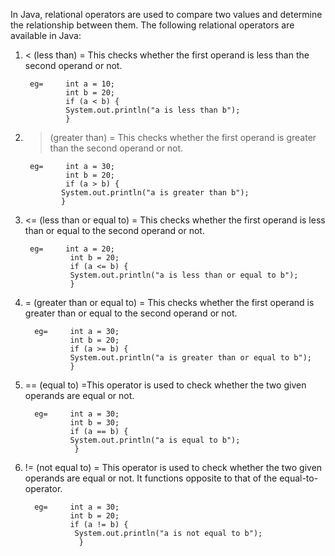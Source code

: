 In Java, relational operators are used to compare two values and determine the relationship between them. 
The following relational operators are available in Java:

1. < (less than) = This checks whether the first operand is less than the second operand or not.

        eg=     int a = 10;
                int b = 20;
                if (a < b) {
                System.out.println("a is less than b");
                }


2. > (greater than) = This checks whether the first operand is greater than the second operand or not.

        eg=     int a = 30;
                int b = 20;
                if (a > b) {
               System.out.println("a is greater than b");
               } 


3. <= (less than or equal to) = This checks whether the first operand is less than or equal to the second operand or not.

        eg=     int a = 20;
                 int b = 20;
                 if (a <= b) {
                 System.out.println("a is less than or equal to b");
                 }


4. = (greater than or equal to) = This checks whether the first operand is greater than or equal to the second operand or not.

         eg=     int a = 30; 
                 int b = 20;
                 if (a >= b) {
                 System.out.println("a is greater than or equal to b");
                 }


5. == (equal to) =This operator is used to check whether the two given operands are equal or not. 

         eg=     int a = 30;
                 int b = 30;
                 if (a == b) {
                 System.out.println("a is equal to b");
                  }

6. != (not equal to) = This operator is used to check whether the two given operands are equal or not.
                       It functions opposite to that of the equal-to-operator.

         eg=     int a = 30;
                 int b = 20;
                 if (a != b) {
                  System.out.println("a is not equal to b");
                   }
